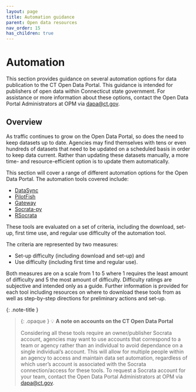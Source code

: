 ```yaml
---
layout: page
title: Automation guidance
parent: Open data resources
nav_order: 15
has_children: true
---
```


# Automation

This section provides guidance on several automation options for data publication to the CT Open Data Portal. This guidance is intended for publishers of open data within Connecticut state government. For assistance or more information about these options, contact the Open Data Portal Administrators at OPM via [dapa@ct.gov](mailto:dapa@ct.gov).  

## Overview 

As traffic continues to grow on the Open Data Portal, so does the need to keep datasets up to date. Agencies may find themselves with tens or even hundreds of datasets that need to be updated on a scheduled basis in order to keep data current. Rather than updating these datasets manually, a more time- and resource-efficient option is to update them automatically. 

This section will cover a range of different automation options for the Open Data Portal. The automation tools covered include:

* [DataSync](/open-data-handbook/data-resources/data_sync)
* [PilotFish](/open-data-handbook/data-resources/pilotfish)
* [Gateway](/open-data-handbook/data-resources/gateway)
* [Socrata-py](/open-data-handbook/data-resources/socrata-py)
* [RSocrata](/open-data-handbook/data-resources/rsocrata)

These tools are evaluated on a set of criteria, including the download, set-up, first time use, and regular use difficulty of the automation tool. 

The criteria are represented by two measures: 
* Set-up difficulty (including download and set-up) and 
* Use difficulty (including first time and regular use). 

Both measures are on a scale from 1 to 5 where 1 requires the least amount of difficulty and 5 the most amount of difficulty. Difficulty ratings are subjective and intended only as a guide. Further information is provided for each tool including resources on where to download these tools from as well as step-by-step directions for preliminary actions and set-up. 

{: .note-title }
> {: .opaque }
>💡 **A note on accounts on the CT Open Data Portal**
>
>Considering all these tools require an owner/publisher Socrata account, agencies may want to use accounts that correspond to a team or agency rather than an individual to avoid dependance on a single individual’s account. This will allow for multiple people within an agency to access and maintain data set automation, regardless of which user’s account is associated with the Socrata connection/access for these tools. To request a Socrata account for your team, contact the Open Data Portal Administrators at OPM via [dapa@ct.gov](mailto:dapa@ct.gov).   